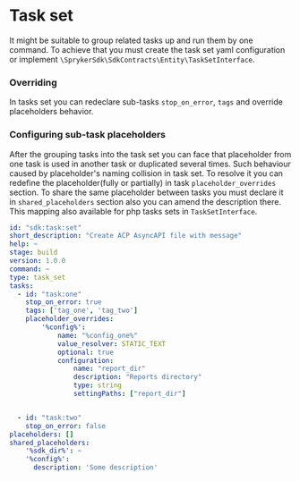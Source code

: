 # Task set

It might be suitable to group related tasks up and run them by one command.
To achieve that you must create the task set yaml configuration or implement `\SprykerSdk\SdkContracts\Entity\TaskSetInterface`.

### Overriding

In tasks set you can redeclare sub-tasks `stop_on_error`, `tags` and override placeholders behavior.

### Configuring sub-task placeholders

After the grouping tasks into the task set you can face that placeholder from one task is used in another task or duplicated several times.
Such behaviour caused by placeholder's naming collision in task set. To resolve it you can redefine the placeholder(fully or partially) in task `placeholder_overrides` section.
To share the same placeholder between tasks you must declare it in `shared_placeholders` section also you can amend the description there.
This mapping also available for php tasks sets in `TaskSetInterface`.

```yaml
id: "sdk:task:set"
short_description: "Create ACP AsyncAPI file with message"
help: ~
stage: build
version: 1.0.0
command: ~
type: task_set
tasks:
  - id: "task:one"
    stop_on_error: true
    tags: ['tag_one', 'tag_two']
    placeholder_overrides:
        '%config%':
            name: "%config_one%"
            value_resolver: STATIC_TEXT
            optional: true
            configuration:
                name: "report_dir"
                description: "Reports directory"
                type: string
                settingPaths: ["report_dir"]


  - id: "task:two"
    stop_on_error: false
placeholders: []
shared_placeholders:
    '%sdk_dir%': ~
    '%config%':
      description: 'Some description'
```
